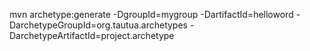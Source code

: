 mvn archetype:generate -DgroupId=mygroup -DartifactId=helloword -DarchetypeGroupId=org.tautua.archetypes -DarchetypeArtifactId=project.archetype
